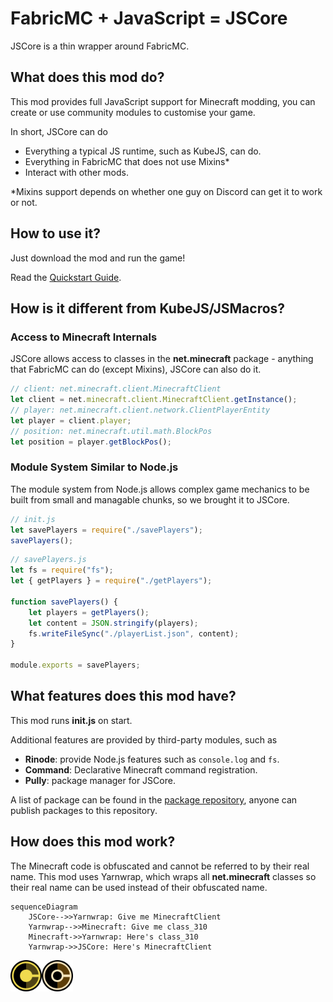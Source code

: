 # FabricMC + JavaScript = JSCore

JSCore is a thin wrapper around FabricMC.

## What does this mod do?

This mod provides full JavaScript support for Minecraft modding, you can create or use community modules to customise your game.

In short, JSCore can do
- Everything a typical JS runtime, such as KubeJS, can do.
- Everything in FabricMC that does not use Mixins*
- Interact with other mods.

\*Mixins support depends on whether one guy on Discord can get it to work or not.

## How to use it?

Just download the mod and run the game!

Read the [Quickstart Guide](./quickstart).

## How is it different from KubeJS/JSMacros?

### Access to Minecraft Internals

JSCore allows access to classes in the **net.minecraft** package - anything that FabricMC can do (except Mixins), JSCore can also do it.

```js
// client: net.minecraft.client.MinecraftClient
let client = net.minecraft.client.MinecraftClient.getInstance();
// player: net.minecraft.client.network.ClientPlayerEntity
let player = client.player;
// position: net.minecraft.util.math.BlockPos
let position = player.getBlockPos();
```

### Module System Similar to Node.js

The module system from Node.js allows complex game mechanics to be built from small and managable chunks, so we brought it to JSCore.

```js
// init.js
let savePlayers = require("./savePlayers");
savePlayers();
```

```js
// savePlayers.js
let fs = require("fs");
let { getPlayers } = require("./getPlayers");

function savePlayers() {
    let players = getPlayers();
    let content = JSON.stringify(players);
    fs.writeFileSync("./playerList.json", content);
}

module.exports = savePlayers;
```

## What features does this mod have?

This mod runs **init.js** on start.

Additional features are provided by third-party modules, such as
- **Rinode**: provide Node.js features such as `console.log` and `fs`.
- **Command**: Declarative Minecraft command registration.
- **Pully**: package manager for JSCore.

A list of package can be found in the [package repository](https://github.com/FabricCore/jscore-openrepo?tab=readme-ov-file#all-packages), anyone can publish packages to this repository.

## How does this mod work?

The Minecraft code is obfuscated and cannot be referred to by their real name. This mod uses Yarnwrap, which wraps all **net.minecraft** classes so their real name can be used instead of their obfuscated name.

```mermaid
sequenceDiagram
    JSCore-->>Yarnwrap: Give me MinecraftClient
    Yarnwrap-->>Minecraft: Give me class_310
    Minecraft->>Yarnwrap: Here's class_310
    Yarnwrap->>JSCore: Here's MinecraftClient
```

<img src="./img/jscore-icon.png" width=50px><img src="./img/yarnwrap-icon.png" width=50px>
